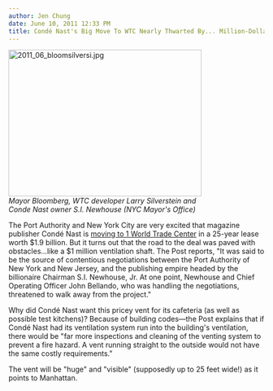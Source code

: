 ```yaml
---
author: Jen Chung
date: June 10, 2011 12:33 PM
title: Condé Nast's Big Move To WTC Nearly Thwarted By... Million-Dollar Exhaust Vent
---
```


<p><span class="mt-enclosure mt-enclosure-image" style="display: inline;"> </span></p><div class="image-left" style=" width:380px; "> <img alt="2011_06_bloomsilversi.jpg" src="https://web.archive.org/web/20110612053011im_/http://gothamist.com/attachments/jen/2011_06_bloomsilversi.jpg" width="380" height="288"> <br> <i>Mayor Bloomberg, WTC developer Larry Silverstein and Conde Nast owner S.I. Newhouse (NYC Mayor&apos;s Office)</i></div> <p></p>

<p>The Port Authority and New York City are very excited that magazine publisher Cond&#xE9; Nast is <a href="https://web.archive.org/web/20110612053011/http://gothamist.com/2011/05/18/its_official_conde_nast_will_move_t.php">moving to 1 World Trade Center</a> in a 25-year lease worth $1.9 billion. But it turns out that the road to the deal was paved with obstacles...like a $1 million ventilation shaft.  The Post reports, &quot;It was said to be the source of contentious negotiations between the Port Authority of New York and New Jersey, and the publishing empire headed by the billionaire Chairman S.I. Newhouse, Jr. At one point, Newhouse and Chief Operating Officer John Bellando, who was handling the negotiations, threatened to walk away from the project.&quot;</p>

<p>Why did Cond&#xE9; Nast want this pricey vent for its cafeteria (as well as possible test kitchens)?  Because of building codes&#x2014;the Post explains that if Cond&#xE9; Nast had its ventilation system run into the building&apos;s ventilation, there would be &quot;far more inspections and cleaning of the venting system to prevent a fire hazard. A vent running straight to the outside would not have the same costly requirements.&quot; </p>

<p>The vent will be &quot;huge&quot; and &quot;visible&quot; (supposedly up to 25 feet wide!) as it points to Manhattan.  </p>